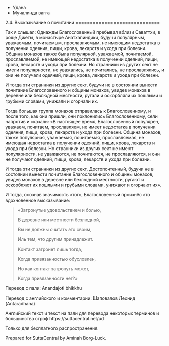 









* Удана
* Мучалинда вагга


2\.4\. Высказывание о почитании
\=\=\=\=\=\=\=\=\=\=\=\=\=\=\=\=\=\=\=\=\=\=\=\=\=\=\=\=\=



Так я слышал: Однажды Благословенный пребывал вблизи Саваттхи, в роще Джеты, в монастыре Анатхапиндики, будучи популярным, уважаемым, почитаемым, прославляемым, не имеющим недостатка в получении одеяния, пищи, крова, лекарств и ухода при болезни\. Община монахов также была популярной, уважаемой, почитаемой, прославляемой, не имеющей недостатка в получении одеяний, пищи, крова, лекарств и ухода при болезни\. Но странники из других сект не имели популярности, не уважались, не почитались, не прославлялись, и они не получали одеяний, пищи, крова, лекарств и ухода при болезни\.


И тогда эти странники из других сект, будучи не в состоянии вынести почитание Благословенного и общины монахов, увидев монахов в деревне или безлюдной местности, ругали и оскорбляли их пошлыми и грубыми словами, унижали и огорчали их\.


Тогда большая группа монахов отправилась к Благословенному, и после того, как они пришли, они поклонились Благословенному, сели напротив и сказали: «В настоящее время, Благословенный популярен, уважаем, почитаем, прославляем, не имеет недостатка в получении одеяния, пищи, крова, лекарств и ухода при болезни\. Община монахов, также популярная, уважаемая, почитаемая, прославляемая, не имеющая недостатка в получении одеяний, пищи, крова, лекарств и ухода при болезни\. Но странники из других сект не имеют популярности, не уважаются, не почитаются, не прославляются, и они не получают одеяний, пищи, крова, лекарств и ухода при болезни\.


И тогда эти странники из других сект, Достопочтенный, будучи не в состоянии вынести почитание Благословенного и общины монахов, увидев монахов в деревне или безлюдной местности, ругают и оскорбляют их пошлыми и грубыми словами, унижают и огорчают их»\.


И тогда, осознав значимость этого, Благословенный произнёс это вдохновенное высказывание:



> «Затронутые удовольствием и болью,  
> 
> В деревне или местности безлюдной,  
> 
> Вы не должны считать это своим,  
> 
> Иль тем, что другим принадлежит\.
> 
> 
> Контакт затронет лишь тогда,  
> 
> Когда привязанностью обусловлен,  
> 
> Но как контакт затронуть может,  
> 
> Когда привязанности нет?»



Перевод с пали: Anandajoti bhikkhu


Перевод с английского и комментарии: Шаповалов Леонид \(Antaradhana\)


Английский текст и текст на пали для перевода некоторых терминов и большинства строф https://suttacentral\.net/ud


  

Только для бесплатного распространения\.


  

Prepared for SuttaCentral by Aminah Borg\-Luck\.






